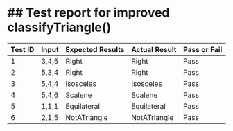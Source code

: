 # ## Test report for improved classifyTriangle()
| Test ID | Input | Expected Results | Actual Result | Pass or Fail |
| --- | --- | --- | --- | --- |
| 1 | 3,4,5 | Right | Right | Pass |
| 2 | 5,3,4 | Right | Right | Pass |
| 3 | 5,4,4 | Isosceles | Isosceles | Pass |
| 4 | 5,4,6 | Scalene | Scalene | Pass |
| 5 | 1,1,1 | Equilateral | Equilateral | Pass |
| 6 | 2,1,5 | NotATriangle | NotATriangle | Pass |
